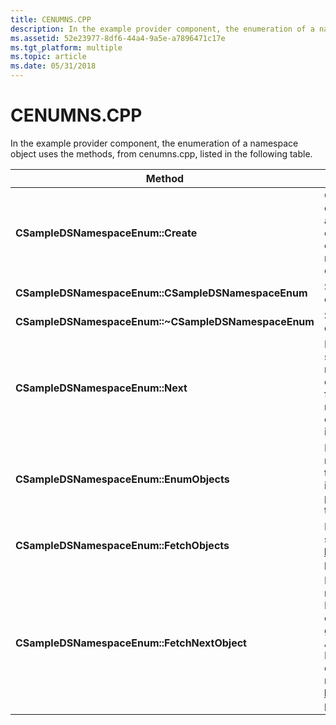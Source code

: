 ```yaml
---
title: CENUMNS.CPP
description: In the example provider component, the enumeration of a namespace object uses the methods, from cenumns.cpp, listed in the following table.
ms.assetid: 52e23977-8df6-44a4-9a5e-a7896471c17e
ms.tgt_platform: multiple
ms.topic: article
ms.date: 05/31/2018
---
```


# CENUMNS.CPP

In the example provider component, the enumeration of a namespace object uses the methods, from cenumns.cpp, listed in the following table.



| Method                                              | Description                                                                                                                                               |
|-----------------------------------------------------|-----------------------------------------------------------------------------------------------------------------------------------------------------------|
| **CSampleDSNamespaceEnum::Create**                  | Create an object to allow enumeration of an ADS namespace object.                                                                                         |
| **CSampleDSNamespaceEnum::CSampleDSNamespaceEnum**  | Standard constructor.                                                                                                                                     |
| **CSampleDSNamespaceEnum::~CSampleDSNamespaceEnum** | Standard destructor.                                                                                                                                      |
| **CSampleDSNamespaceEnum::Next**                    | Retrieve the specified number of elements from the namespace object indicated.                                                                            |
| **CSampleDSNamespaceEnum::EnumObjects**             | Manage retrieving the interface pointers to the objects.                                                                                                  |
| **CSampleDSNamespaceEnum::FetchObjects**            | Fetch the set of [**IDispatch**](/windows/win32/api/oaidl/nn-oaidl-idispatch) pointers.                                                                          |
| **CSampleDSNamespaceEnum::FetchNextObject**         | Fetch the next object. If found, create a generic Active Directory object and retrieve its [**IDispatch**](/windows/win32/api/oaidl/nn-oaidl-idispatch) pointer. |



 

 

 
